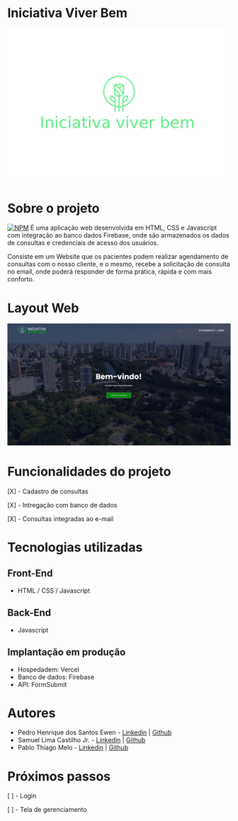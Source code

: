 # Iniciativa Viver Bem

![LOGO](./assets/logo-editor.png) 


# Sobre o projeto
[![NPM](https://img.shields.io/npm/l/react)](https://github.com/devsuperior/sds1-wmazoni/blob/master/LICENSE) 
É uma aplicação web desenvolvida em HTML, CSS e Javascript com integração ao banco dados Firebase, onde são armazenados os dados de consultas e credenciais de acesso dos usuários.

Consiste em um Website que os pacientes podem realizar agendamento de consultas com o nosso cliente, e o mesmo, recebe a solicitação de consulta no email, onde poderá responder de forma prática, rápida e com mais conforto.

# Layout Web
![LOGO](./assets/tela-web.png) 

# Funcionalidades do projeto
[X] - Cadastro de consultas

[X] - Intregação com banco de dados

[X] - Consultas integradas ao e-mail

# Tecnologias utilizadas 
## Front-End
- HTML / CSS / Javascript
## Back-End
- Javascript
## Implantação em produção
- Hospedadem: Vercel
- Banco de dados: Firebase
- API: FormSubmit
  
# Autores
- Pedro Henrique dos Santos Ewen - [Linkedin](https://www.linkedin.com/in/pedroewen-sec/) | [Github](https://github.com/PedroEwen)
- Samuel Lima Castilho Jr. - [Linkedin](https://www.linkedin.com/in/samuel-lima-51ba64276/) | [Github](https://github.com/SamuelJRL)
- Pablo Thiago Melo - [Linkedin](https://www.linkedin.com/in/pablo-thiago/) | [Github](https://github.com/PThiago1)

# Próximos passos
[ ] - Login

[ ] - Tela de gerenciamento
